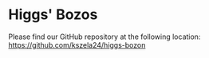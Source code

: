 # Higgs' Bozos
Please find our GitHub repository at the following location:  https://github.com/kszela24/higgs-bozon